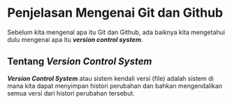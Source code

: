 # Penjelasan Mengenai Git dan Github

Sebelum kita mengenal apa itu Git dan Github, ada baiknya kita mengetahui dulu mengenai apa itu ***version control system***.

## Tentang *Version Control System*
***Version Control System*** atau sistem kendali versi (file) adalah sistem di mana kita dapat menyimpan histori perubahan
dan bahkan mengendalikan semua versi dari histori perubahan tersebut.
